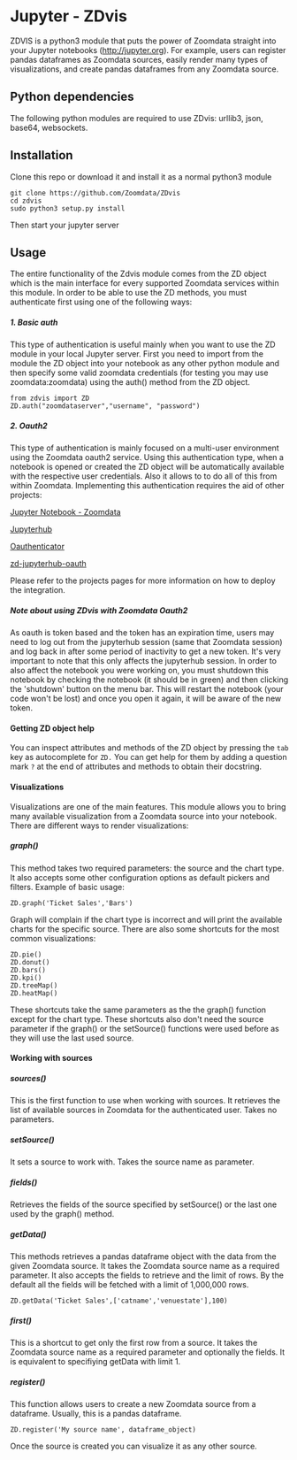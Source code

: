 # Jupyter - ZDvis

ZDVIS is a python3 module that puts the power of Zoomdata straight into your Jupyter notebooks (http://jupyter.org).  For example, users can register pandas dataframes as Zoomdata sources, easily render many types of visualizations, and create pandas dataframes from any Zoomdata source.

## Python dependencies

The following python modules are required to use ZDvis: urllib3, json, base64, websockets.

## Installation
Clone this repo or download it and install it as a normal python3 module
```
git clone https://github.com/Zoomdata/ZDvis
cd zdvis
sudo python3 setup.py install
```
Then start your jupyter server

## Usage

The entire functionality of the Zdvis module comes from the ZD object which is the main interface for every supported Zoomdata services within this module. In order to be able to use the ZD methods, you must authenticate first using one of the following ways:

##### 1. Basic auth

This type of authentication is useful mainly when you want to use the ZD module in your local Jupyter server. First you need to import from the module the ZD object into your notebook as any other python module and then specify some valid zoomdata credentials (for testing you may use zoomdata:zoomdata) using the auth() method from the ZD object.

```
from zdvis import ZD
ZD.auth("zoomdataserver","username", "password")
```


##### 2. Oauth2
This type of authentication is mainly focused on a multi-user environment using the Zoomdata oauth2 service. Using this authentication type, when a notebook is opened or created the ZD object will be automatically available with the respective user credentials. Also it allows to to do all of this from within Zoomdata. Implementing this authentication requires the aid of other projects:

[Jupyter Notebook - Zoomdata](https://github.com/Zoomdata/zd-notebook) 

[Jupyterhub](https://github.com/Zoomdata/zd-jupyterhub) 

[Oauthenticator](https://github.com/jupyterhub/oauthenticator) 

[zd-jupyterhub-oauth](https://github.com/Zoomdata/zd-jupyterhub-oauth2) 

Please refer to the projects pages for more information on how to deploy the integration.

##### Note about using ZDvis with Zoomdata Oauth2

As oauth is token based and the token has an expiration time, users may need to log out from the jupyterhub session (same that Zoomdata session) and log back in after some period of inactivity to get a new token.  It's very important to note that this only affects the jupyterhub session. In order to also affect the notebook you were working on, you must shutdown this notebook by checking the notebook (it should be in green) and then clicking the 'shutdown' button on the menu bar. This will restart the notebook (your code won't be lost) and once you open it again, it will be aware of the new token.


#### Getting ZD object help
You can inspect attributes and methods of the ZD object by pressing the `tab` key as autocomplete for `ZD.` You can get help for them by adding a question mark `?` at the end of attributes and methods to obtain their docstring.


#### Visualizations

Visualizations are one of the main features.  This module allows you to bring many available visualization from a Zoomdata source into your notebook. There are different ways to render visualizations:

##### graph()

This method takes two required parameters: the source and the chart type. It also accepts some other configuration options as default pickers and filters. Example of basic usage:

```
ZD.graph('Ticket Sales','Bars')
```

Graph will complain if the chart type is incorrect and will print the available charts for the specific source. There are also some shortcuts for the most common visualizations:

```
ZD.pie()
ZD.donut()
ZD.bars()
ZD.kpi()
ZD.treeMap()
ZD.heatMap()
```

These shortcuts take the same parameters as the the graph() function except for the chart type. These shortcuts also don't need the source parameter if the graph() or the setSource() functions were used before as they will use the last used source.


#### Working with sources


##### sources()

This is the first function to use when working with sources.  It retrieves the list of available sources in Zoomdata for the authenticated user. Takes no parameters.

##### setSource()
It sets a source to work with. Takes the source name as parameter.

##### fields()
Retrieves the fields of the source specified by setSource() or the last one used by the graph() method.

##### getData()
This methods retrieves a pandas dataframe object with the data from the given Zoomdata source. It takes the Zoomdata source name as a required parameter.  It also accepts the fields to retrieve and the limit of rows. By the default all the fields will be fetched with a limit of 1,000,000 rows.

```
ZD.getData('Ticket Sales',['catname','venuestate'],100)
```

##### first()
This is a shortcut to get only the first row from a source.  It takes the Zoomdata source name as a required parameter and optionally the fields. It is equivalent to specifiying getData with limit 1.

##### register()
This function allows users to create a new Zoomdata source from a dataframe. Usually, this is a pandas dataframe.

```
ZD.register('My source name', dataframe_object)
```

Once the source is created you can visualize it as any other source.


